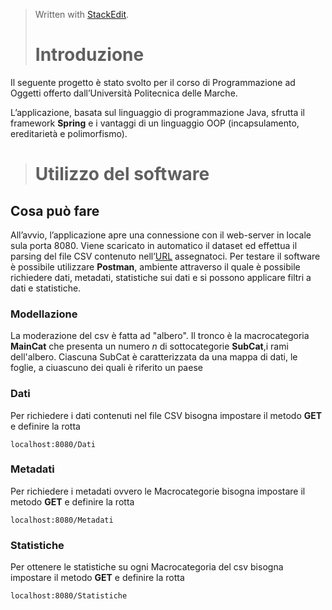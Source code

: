 
> Written with [StackEdit](https://stackedit.io/).
> # Introduzione

Il seguente progetto è stato svolto per il corso di Programmazione ad Oggetti offerto dall’Università Politecnica delle Marche.

L’applicazione, basata sul linguaggio di programmazione Java, sfrutta il framework **Spring** e i vantaggi di un linguaggio OOP (incapsulamento, ereditarietà e polimorfismo).
> # Utilizzo del software
## Cosa può fare

All’avvio, l’applicazione apre una connessione con il web-server in locale sula porta 8080. Viene scaricato in automatico il dataset ed effettua il parsing del file CSV contenuto nell’[URL](http://data.europa.eu/euodp/data/api/3/action/package_show?id=fifth-european-working-conditions-survey-2010) assegnatoci.
Per testare il software è possibile utilizzare **Postman**, ambiente attraverso il quale è possibile richiedere dati, metadati, statistiche sui dati e si possono applicare filtri a dati e statistiche.

### Modellazione
La moderazione del csv è fatta ad "albero". Il tronco è la macrocategoria **MainCat** che presenta un numero *n* di sottocategorie **SubCat**,i rami dell'albero. Ciascuna SubCat è caratterizzata da una mappa di dati, le foglie, a ciuascuno dei quali è riferito un paese
###  Dati

Per richiedere i dati contenuti nel file CSV bisogna impostare il metodo **GET** e definire la rotta

```
localhost:8080/Dati

```

### Metadati

Per richiedere i metadati ovvero le Macrocategorie bisogna impostare il metodo  **GET**  e definire la rotta

```
localhost:8080/Metadati

```

### Statistiche

Per ottenere le statistiche su ogni Macrocategoria del csv bisogna impostare il metodo  **GET**  e definire la rotta

```
localhost:8080/Statistiche
```


<!--stackedit_data:
eyJoaXN0b3J5IjpbLTE4NjE5MDE2MTFdfQ==
-->